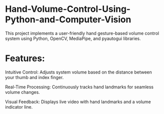 # Hand-Volume-Control-Using-Python-and-Computer-Vision

This project implements a user-friendly hand gesture-based volume control system using Python, OpenCV, MediaPipe, and pyautogui libraries.

# Features:

Intuitive Control: Adjusts system volume based on the distance between your thumb and index finger.

Real-Time Processing: Continuously tracks hand landmarks for seamless volume changes.

Visual Feedback: Displays live video with hand landmarks and a volume indicator line.
